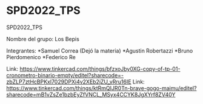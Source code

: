 # SPD2022_TPS
SPD2022_TPS

Nombre del grupo: Los Bepis

Integrantes:
*Samuel Correa (Dejó la materia)
*Agustin Robertazzi
*Bruno Pierdomenico
*Federico Re

Link: https://www.tinkercad.com/things/bfzxoJby0XG-copy-of-tp-01-cronometro-binario-empty/editel?sharecode=-zbZLP7ztHcBPKxl7029DPXi4v2XEb2jZU_vRru16IE
Link: https://www.tinkercad.com/things/ktRmQIJR0Tn-brave-gogo-maimu/editel?sharecode=mB1vZsZe1bzbEyZfVNCL_MSyx4CCYK8JgXYrf8ZV40Y
